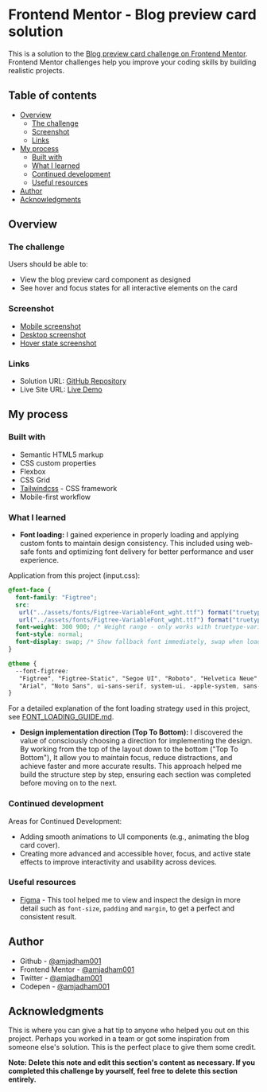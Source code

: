 # Frontend Mentor - Blog preview card solution

This is a solution to the [Blog preview card challenge on Frontend Mentor](https://www.frontendmentor.io/challenges/blog-preview-card-ckPaj01IcS). Frontend Mentor challenges help you improve your coding skills by building realistic projects.

## Table of contents

- [Overview](#overview)
  - [The challenge](#the-challenge)
  - [Screenshot](#screenshot)
  - [Links](#links)
- [My process](#my-process)
  - [Built with](#built-with)
  - [What I learned](#what-i-learned)
  - [Continued development](#continued-development)
  - [Useful resources](#useful-resources)
- [Author](#author)
- [Acknowledgments](#acknowledgments)

## Overview

### The challenge

Users should be able to:

- View the blog preview card component as designed
- See hover and focus states for all interactive elements on the card

### Screenshot

- [Mobile screenshot](./screenshots/mobile.png)
- [Desktop screenshot](./screenshots/desktop.png)
- [Hover state screenshot](./screenshots/hover_state.png)

### Links

- Solution URL: [GitHub Repository](https://github.com/amjadham001/frontend_mentor-blog_preview_card)
- Live Site URL: [Live Demo](https://amjadham001.github.io/frontend_mentor-blog_preview_card/)

## My process

### Built with

- Semantic HTML5 markup
- CSS custom properties
- Flexbox
- CSS Grid
- [Tailwindcss](https://tailwindcss.com/) - CSS framework
- Mobile-first workflow

### What I learned

- **Font loading:** I gained experience in properly loading and applying custom fonts to maintain design consistency. This included using web-safe fonts and optimizing font delivery for better performance and user experience.

Application from this project (input.css):

```css
@font-face {
  font-family: "Figtree";
  src:
   url("../assets/fonts/Figtree-VariableFont_wght.ttf") format("truetype-variations"),
   url("../assets/fonts/Figtree-VariableFont_wght.ttf") format("truetype");
  font-weight: 300 900; /* Weight range - only works with truetype-variations */
  font-style: normal;
  font-display: swap; /* Show fallback font immediately, swap when loaded */
}

@theme {
  --font-figtree:
   "Figtree", "Figtree-Static", "Segoe UI", "Roboto", "Helvetica Neue",
   "Arial", "Noto Sans", ui-sans-serif, system-ui, -apple-system, sans-serif;
}
```

For a detailed explanation of the font loading strategy used in this project, see [FONT_LOADING_GUIDE.md](assets/fonts/FONT_LOADING_GUIDE.md).

- **Design implementation direction (Top To Bottom):** I discovered the value of consciously choosing a direction for implementing the design. By working from the top of the layout down to the bottom ("Top To Bottom"), It allow you to maintain focus, reduce distractions, and achieve faster and more accurate results. This approach helped me build the structure step by step, ensuring each section was completed before moving on to the next.

### Continued development

Areas for Continued Development:

- Adding smooth animations to UI components (e.g., animating the blog card cover).
- Creating more advanced and accessible hover, focus, and active state effects to improve interactivity and usability across devices.

### Useful resources

- [Figma](https://www.figma.com/) - This tool helped me to view and inspect the design in more detail such as `font-size`, `padding` and `margin`, to get a perfect and consistent result.

## Author

- Github - [@amjadham001](https://github.com/amjadham001)
- Frontend Mentor - [@amjadham001](https://www.frontendmentor.io/profile/amjadham001)
- Twitter - [@amjadham001](https://x.com/amjadham001)
- Codepen - [@amjadham001](https://codepen.io/amjadham001)

## Acknowledgments

This is where you can give a hat tip to anyone who helped you out on this project. Perhaps you worked in a team or got some inspiration from someone else's solution. This is the perfect place to give them some credit.

**Note: Delete this note and edit this section's content as necessary. If you completed this challenge by yourself, feel free to delete this section entirely.**
